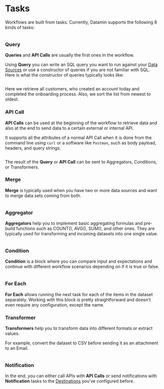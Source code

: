 # Tasks

Workflows are built from tasks. Currently, Datamin supports the following 8 kinds of tasks:

<figure><img src="../.gitbook/assets/Screenshot 2022-09-16 at 17.51.15.png" alt=""><figcaption></figcaption></figure>

### Query

**Queries** and **API Calls** are usually the first ones in the workflow.&#x20;

Using **Query** you can write an SQL query you want to run against your [Data Sources](../data-sources/connecting-a-data-source.md) or use a constructor of queries if you are not familiar with SQL. Here is what the constructor of queries typically looks like:

<figure><img src="../.gitbook/assets/Screenshot 2022-09-16 at 17.56.11.png" alt=""><figcaption></figcaption></figure>

Here we retrieve all customers, who created an account today and completed the onboarding process. Also, we sort the list from newest to oldest.

### API Call

**API Calls** can be used at the beginning of the workflow to retrieve data and also at the end to send data to a certain external or internal API.

It supports all the attributes of a normal API Call when it is done from the command line using `curl` or a software like `Postman`, such as body payload, headers, and query strings.

<figure><img src="../.gitbook/assets/Screenshot 2022-09-16 at 18.07.05.png" alt=""><figcaption></figcaption></figure>

The result of the **Query** or **API Call** can be sent to Aggregators, Conditions, or Transformers.

### Merge

**Merge** is typically used when you have two or more data sources and want to merge data sets coming from both.&#x20;

<figure><img src="../.gitbook/assets/Screenshot 2022-09-16 at 18.13.03.png" alt=""><figcaption></figcaption></figure>

### Aggregator

**Aggregators** help you to implement basic aggregating formulas and pre-build functions such as COUNT(), AVG(), SUM(), and other ones. They are typically used for transforming and incoming datasets into one single value.

<figure><img src="../.gitbook/assets/Screenshot 2022-09-16 at 18.10.58.png" alt=""><figcaption></figcaption></figure>

### Condition

**Condition** is a block where you can compare input and expectations and continue with different workflow scenarios depending on if it is true or false.

<figure><img src="../.gitbook/assets/Screenshot 2022-09-16 at 18.14.30.png" alt=""><figcaption></figcaption></figure>

### For Each

**For Each** allows running the next task for each of the items in the dataset separately. Working with this block is pretty straightforward and doesn't even require any configuration, except the name.&#x20;

### Transformer

**Transformers** help you to transform data into different formats or extract values.

For example, convert the dataset to CSV before sending it as an attachment to an Email.

<figure><img src="../.gitbook/assets/Screenshot 2022-09-16 at 18.18.58.png" alt=""><figcaption></figcaption></figure>

### Notification

In the end, you can either call APIs with **API Calls** or send notifications with **Notification** tasks to the [Destinations](../destinations/connecting-a-destination.md) you've configured before.

<figure><img src="../.gitbook/assets/Screenshot 2022-09-16 at 18.21.46.png" alt=""><figcaption></figcaption></figure>
